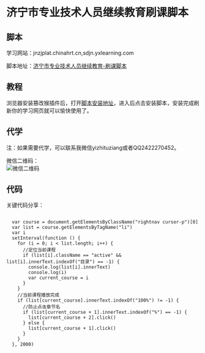 # 济宁市专业技术人员继续教育刷课脚本


## 脚本

学习网站：jnzjplat.chinahrt.cn,sdjn.yxlearning.com

脚本地址：[济宁市专业技术人员继续教育-刷课脚本][2]

## 教程

浏览器安装篡改猴插件后，打开[脚本安装地址][2]，进入后点击安装脚本，安装完成刷新你的学习网页就可以愉快使用了。

## 代学

注：如果需要代学，可以联系我微信yizhituziang或者QQ2422270452。

微信二维码：  
![微信二维码](https://www.tuziang.com/wx.jpg)

## 代码

关键代码分享：
```

  var course = document.getElementsByClassName("rightnav cursor-p")[0]
  var list = course.getElementsByTagName("li")
  var i
  setInterval(function () {
    for (i = 0; i < list.length; i++) {
      //定位当前课程
      if (list[i].className == "active" && list[i].innerText.indexOf("目录") == -1) {
        console.log(list[i].innerText)
        console.log(i)
        var current_course = i
      }
    }
    //当前课程播放完成
    if (list[current_course].innerText.indexOf("100%") != -1) {
      //防止点击章节名
      if (list[current_course + 1].innerText.indexOf("%") == -1) {
        list[current_course + 2].click()
      } else {
        list[current_course + 1].click()
      }
    }
  }, 2000)
```


  [1]: https://microsoftedge.microsoft.com/addons/detail/%E7%AF%A1%E6%94%B9%E7%8C%B4/iikmkjmpaadaobahmlepeloendndfphd?refid=bingshortanswersdownload
  [2]: https://greasyfork.org/zh-CN/scripts/403635-%E6%B5%8E%E5%AE%81%E5%B8%82%E4%B8%93%E4%B8%9A%E6%8A%80%E6%9C%AF%E4%BA%BA%E5%91%98%E7%BB%A7%E7%BB%AD%E6%95%99%E8%82%B2-%E5%88%B7%E8%AF%BE%E8%84%9A%E6%9C%AC
